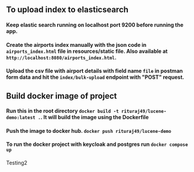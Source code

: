 ## To upload index to elasticsearch
#### Keep elastic search running on localhost port 9200 before running the app.
#### Create the airports index manually with the json code in `airports_index.html` file in resources/static file. Also available at `http://localhost:8080/airports_index.html`.
#### Upload the csv file with airport details with field name `file` in postman form data and hit the `index/bulk-upload` endpoint with "POST" request.

## Build docker image of project

#### Run this in the root directory `docker build -t rituraj49/lucene-demo:latest .`. It will build the image using the Dockerfile
#### Push the image to docker hub. `docker push rituraj49/lucene-demo`
#### To run the docker project with keycloak and postgres run `docker compose up`

Testing2
